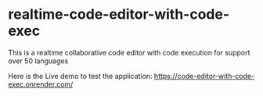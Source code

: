# realtime-code-editor-with-code-exec
This is a realtime collaborative code editor with code execution for support over 50 languages

Here is the Live demo to test the application:
https://code-editor-with-code-exec.onrender.com/
